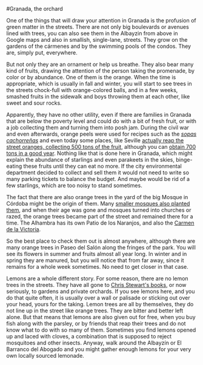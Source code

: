 #Granada, the orchard

One of the things that will draw your attention in Granada is the
profusion of green matter in the streets. There are not only big boulevards
or avenues lined with trees, you can also see them in the Albayzin from above in Google
maps and also in smallish, single-lane, streets. They grow on the
gardens of the cármenes and by the swimming pools of the condos. They
are, simply put, everywhere.

But not only they are an ornament or help us breathe. They also bear many kind of fruits, drawing the attention of the person taking the
promenade, by color or by abundance. One of them is the orange. When
the time is appropriate, which is usually in fall and winter, you will
start to see trees in the streets chock-full with orange-colored
balls, and in a few weeks, smashed fruits in the sidewalk and boys
throwing them at each other, like sweet and sour rocks.

Apparently, they have no other utility, even if there are families in
Granada that are below the poverty level and could do with a bit of
fresh fruit, or with a job collecting them and turning them into posh jam. During the civil war and even afterwards, orange peels
were used for recipes such as the
[*sopas cachorreñas*](http://mesabeamalaga.blogspot.com.es/2014/12/sopas-cachorrenas.html)
and even today some places, like Seville
[actually reap the street oranges, collecting 500 tons of the fruit](http://elcorreoweb.es/historico/recogidos-521-629-kilos-de-naranjas-amargas-en-las-calles-y-plazas-de-sevilla-capital-EKEC598480),
although you can
[obtain 700 tons in a good year](http://www.diariodesevilla.es/article/sevilla/1458986/retiradas/las/calles/mas/toneladas/naranjas/amargas.html). Nothing
like that is done here in Granada, which might explain the abundance
of starlings and even parakeets in the skies, binge-eating these
fruits until they can eat no more. If the city environmental department decided to
collect and sell them it would not need to write so many parking
tickets to balance the budget. And maybe would be rid of a few starlings, which are too noisy to stand sometimes.

The fact that there are also orange trees in the yard of the big Mosque in
Córdoba might be the origin of them. Many
[smaller mosques also planted them](http://cvc.cervantes.es/actcult/jardin_andalusi/cordoba/aljama.htm),
and when their age was gone and mosques turned into churches or razed,
the orange trees became part of the street and remained there for a
time. The Alhambra has its own Patio de los Naranjos, and also the
[Carmen de la Victoria](https://www.tripadvisor.es/LocationPhotoDirectLink-g187441-d1027773-i137902822-Carmen_de_los_Martires-Granada_Province_of_Granada_Andalucia.html). 

So the best place to check them out is almost anywhere, although there
are many orange trees in Paseo del Salón along the fringes of the
park. You will see its flowers in summer and fruits almost all year
long. In winter and in spring they are manured, but you will notice
that from far away, since it remains for a whole week sometimes. No
need to get closer in that case.

Lemons are a whole different story. For some reason, there are no
lemon trees in the streets. They have all gone to
[Chris Stewart's books](https://www.amazon.com/Driving-Over-Lemons-Optimist-Spain/dp/0375709150/ref=as_sl_pc_ss_til?tag=perltutobyjjmere&linkCode=w01&linkId=RRCKPFQAD34SSFUW&creativeASIN=0375709150),
or now seriously, to gardens and private orchards. If you see lemons
here, and you do that quite often, it is usually over a wall or
palisade or sticking out over your head, yours for the taking. Lemon
trees are all by themselves, they do not line up in the street like
orange trees. They are bitter and better left alone. But that means
that lemons are also given out for free, when you buy fish along with
the parsley, or by friends that reap their trees and do not know what
to do with so many of them. Sometimes you find lemons opened up and
laced with cloves, a combination that is supposed to reject mosquitoes
and other insects. Anyway, walk around the Albayzín or El Barranco del
Abogado and you might gather enough lemons for your very own locally
sourced lemonade.

